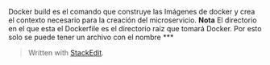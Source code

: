 Docker build es el comando que construye las Imágenes de docker y crea el contexto necesario para  la creación del microservicio. 
**Nota** El directorio en el que esta el Dockerfile es el directorio raíz que tomará Docker.  Por esto solo se puede tener un archivo con el nombre ***



> Written with [StackEdit](https://stackedit.io/).
<!--stackedit_data:
eyJoaXN0b3J5IjpbNzE5NzczMjkyXX0=
-->
